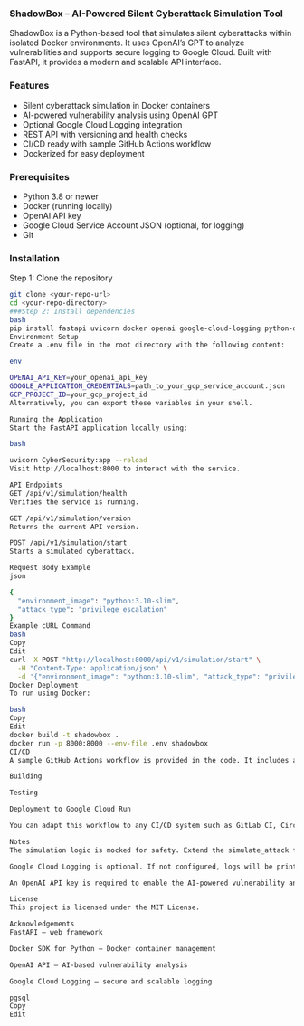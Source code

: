 ### ShadowBox – AI-Powered Silent Cyberattack Simulation Tool

ShadowBox is a Python-based tool that simulates silent cyberattacks within isolated Docker environments. It uses OpenAI’s GPT to analyze vulnerabilities and supports secure logging to Google Cloud. Built with FastAPI, it provides a modern and scalable API interface.

### Features

- Silent cyberattack simulation in Docker containers  
- AI-powered vulnerability analysis using OpenAI GPT  
- Optional Google Cloud Logging integration  
- REST API with versioning and health checks  
- CI/CD ready with sample GitHub Actions workflow  
- Dockerized for easy deployment

### Prerequisites

- Python 3.8 or newer  
- Docker (running locally)  
- OpenAI API key  
- Google Cloud Service Account JSON (optional, for logging)  
- Git

### Installation

Step 1: Clone the repository

```bash
git clone <your-repo-url>
cd <your-repo-directory>
###Step 2: Install dependencies
bash
pip install fastapi uvicorn docker openai google-cloud-logging python-dotenv
Environment Setup
Create a .env file in the root directory with the following content:

env

OPENAI_API_KEY=your_openai_api_key
GOOGLE_APPLICATION_CREDENTIALS=path_to_your_gcp_service_account.json
GCP_PROJECT_ID=your_gcp_project_id
Alternatively, you can export these variables in your shell.

Running the Application
Start the FastAPI application locally using:

bash

uvicorn CyberSecurity:app --reload
Visit http://localhost:8000 to interact with the service.

API Endpoints
GET /api/v1/simulation/health
Verifies the service is running.

GET /api/v1/simulation/version
Returns the current API version.

POST /api/v1/simulation/start
Starts a simulated cyberattack.

Request Body Example
json

{
  "environment_image": "python:3.10-slim",
  "attack_type": "privilege_escalation"
}
Example cURL Command
bash
Copy
Edit
curl -X POST "http://localhost:8000/api/v1/simulation/start" \
  -H "Content-Type: application/json" \
  -d '{"environment_image": "python:3.10-slim", "attack_type": "privilege_escalation"}'
Docker Deployment
To run using Docker:

bash
Copy
Edit
docker build -t shadowbox .
docker run -p 8000:8000 --env-file .env shadowbox
CI/CD
A sample GitHub Actions workflow is provided in the code. It includes automated:

Building

Testing

Deployment to Google Cloud Run

You can adapt this workflow to any CI/CD system such as GitLab CI, CircleCI, or Jenkins.

Notes
The simulation logic is mocked for safety. Extend the simulate_attack function for realistic use cases.

Google Cloud Logging is optional. If not configured, logs will be printed to the console.

An OpenAI API key is required to enable the AI-powered vulnerability analysis.

License
This project is licensed under the MIT License.

Acknowledgements
FastAPI – web framework

Docker SDK for Python – Docker container management

OpenAI API – AI-based vulnerability analysis

Google Cloud Logging – secure and scalable logging

pgsql
Copy
Edit
